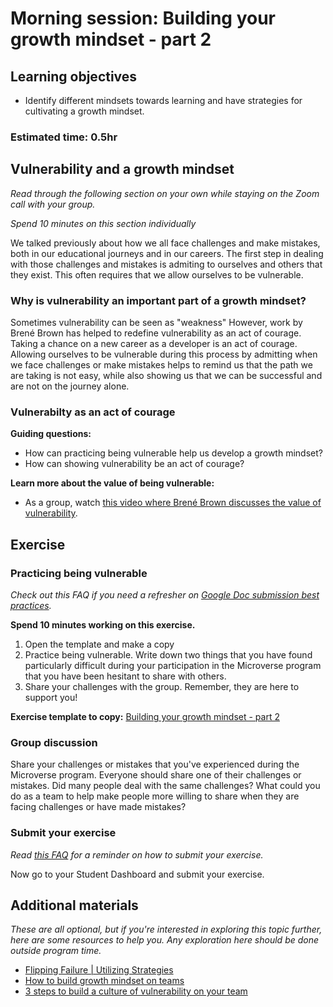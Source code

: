 # Morning session: Building your growth mindset - part 2

## Learning objectives

- Identify different mindsets towards learning and have strategies for cultivating a growth mindset.

### **Estimated time**: 0.5hr

## Vulnerability and a growth mindset

*Read through the following section on your own while staying on the Zoom call with your group.* 

*Spend 10 minutes on this section individually*

We talked previously about how we all face challenges and make mistakes, both in our educational journeys and in our careers. The first step in dealing with those challenges and mistakes is admiting to ourselves and others that they exist. This often requires that we allow ourselves to be vulnerable. 

### Why is vulnerability an important part of a growth mindset?

Sometimes vulnerability can be seen as "weakness" However, work by Brené Brown has helped to redefine vulnerability as an act of courage. Taking a chance on a new career as a developer is an act of courage. Allowing ourselves to be vulnerable during this process by admitting when we face challenges or make mistakes helps to remind us that the path we are taking is not easy, while also showing us that we can be successful and are not on the journey alone.  

### Vulnerabilty as an act of courage

**Guiding questions:**

- How can practicing being vulnerable help us develop a growth mindset?
- How can showing vulnerability be an act of courage?

**Learn more about the value of being vulnerable:**

- As a group, watch [this video where Brené Brown discusses the value of vulnerability](https://www.youtube.com/watch?v=ZkDaKKkFi6Y).

## Exercise

### Practicing being vulnerable

*Check out this FAQ if you need a refresher on [Google Doc submission best practices](https://microverse.zendesk.com/hc/en-us/articles/360063156813).*

**Spend 10 minutes working on this exercise.**

1. Open the template and make a copy
2. Practice being vulnerable. Write down two things that you have found particularly difficult during your participation in the Microverse program that you have been hesitant to share with others.  
3. Share your challenges with the group. Remember, they are here to support you!

**Exercise template to copy:** [Building your growth mindset - part 2](https://docs.google.com/document/d/1DPg12nwQivAiB8lS2XHBvyYRu0gGC0kb21x7ve9ZCKg/edit#)

### Group discussion

Share your challenges or mistakes that you've experienced during the Microverse program. Everyone should share one of their challenges or mistakes. Did many people deal with the same challenges? What could you do as a team to help make people more willing to share when they are facing challenges or have made mistakes? 

### Submit your exercise

*Read [this FAQ](https://microverse.zendesk.com/hc/en-us/articles/360061344234) for a reminder on how to submit your exercise.* 

Now go to your Student Dashboard and submit your exercise.

## Additional materials

*These are all optional, but if you're interested in exploring this topic further, here are some resources to help you. Any exploration here should be done outside program time.*

- [Flipping Failure | Utilizing Strategies](https://flippingfailure.mit.edu/strategies/)
- [How to build growth mindset on teams](https://galenemanuele.com/blog/growth-mindset-vs-fixed-mindset)
- [3 steps to build a culture of vulnerability on your team](https://www.advisory.com/en/daily-briefing/2020/07/14/vulnerability)